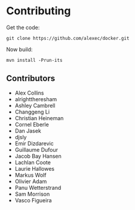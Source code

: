 Contributing
===

Get the code:

    git clone https://github.com/alexec/docker.git

Now build:

    mvn install -Prun-its

Contributors
---
* Alex Collins 
* alrighttheresham
* Ashley Cambrell
* Changgeng Li
* Christian Heineman
* Cornel Eberle
* Dan Jasek
* djsly
* Emir Dizdarevic
* Guillaume Dufour
* Jacob Bay Hansen
* Lachlan Coote
* Laurie Hallowes
* Markus Wolf
* Olivier Adam
* Panu Wetterstrand
* Sam Morrison
* Vasco Figueira

